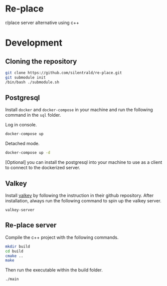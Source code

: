 # Re-place

r/place server alternative using c++

# Development

## Cloning the repository

```bash
git clone https://github.com/silentrald/re-place.git
git submodule init
/bin/bash ./submodule.sh
```

## Postgresql

Install `docker` and `docker-compose` in your machine and run the following command in the `sql` folder.

Log in console.
```bash
docker-compose up
```

Detached mode.
```bash
docker-compose up -d
```

[Optional] you can install the postgresql into your machine to use as a client to connect to the dockerized server.

## Valkey

Install [valkey](https://github.com/valkey-io/valkey) by following the instruction in their github repository. After installation, always run the following command to spin up the valkey server.

```
valkey-server
```

## Re-place server

Compile the c++ project with the following commands.

```bash
mkdir build
cd build
cmake ..
make
```

Then run the executable within the build folder.

```bash
./main
```

